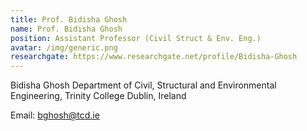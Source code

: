 ```yaml
---
title: Prof. Bidisha Ghosh
name: Prof. Bidisha Ghosh
position: Assistant Professor (Civil Struct & Env. Eng.)
avatar: /img/generic.png
researchgate: https://www.researchgate.net/profile/Bidisha-Ghosh
---
```

Bidisha Ghosh
Department of Civil,
Structural and Environmental Engineering,
Trinity College Dublin, Ireland

Email: bghosh@tcd.ie